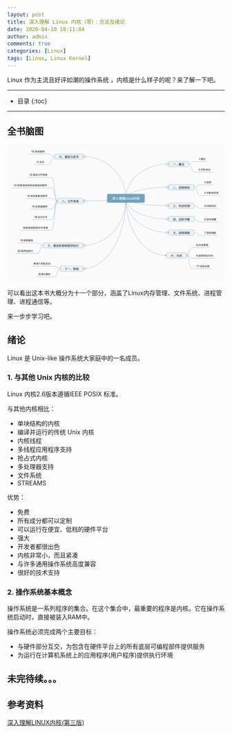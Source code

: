 ```yaml
---
layout: post
title: 深入理解 Linux 内核（零）：总览及绪论
date: 2020-04-10 18:11:04
author: admin
comments: true
categories: [Linux]
tags: [Linux, Linux Kernel]
---
```


Linux 作为主流且好评如潮的操作系统 ，内核是什么样子的呢？来了解一下吧。

<!-- more -->

---

* 目录
{:toc}
---



## 全书脑图

[![](/images/posts/UnderstandingLinuxKernel-Overview.png)](/images/posts/UnderstandingLinuxKernel-Overview.png)



可以看出这本书大概分为十一个部分，涵盖了Linux内存管理、文件系统、进程管理、进程通信等。

来一步步学习吧。



## 绪论

Linux 是 Unix-like 操作系统大家庭中的一名成员。

### 1. 与其他 Unix 内核的比较

Linux 内核2.6版本遵循IEEE POSIX 标准。

与其他内核相比：

- 单块结构的内核
- 编译并运行的传统 Unix 内核
- 内核线程
- 多线程应用程序支持
- 抢占式内核
- 多处理器支持
- 文件系统
- STREAMS

优势：

- 免费
- 所有成分都可以定制
- 可以运行在便宜、低档的硬件平台
- 强大
- 开发者都很出色
- 内核非常小，而且紧凑
- 与许多通用操作系统高度兼容
- 很好的技术支持

### 2. 操作系统基本概念

操作系统是一系列程序的集合。在这个集合中，最重要的程序是内核。它在操作系统启动时，直接被装入RAM中。

操作系统必须完成两个主要目标：

- 与硬件部分互交，为包含在硬件平台上的所有底层可编程部件提供服务
- 为运行在计算机系统上的应用程序(用户程序)提供执行环境



## 未完待续。。。





## 参考资料

[深入理解LINUX内核(第三版)](https://book.douban.com/subject/2287506/)

